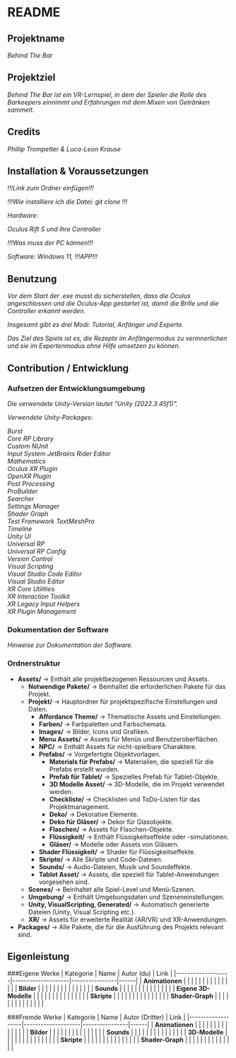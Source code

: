 # README

## Projektname
*Behind The Bar*

## Projektziel
*Behind The Bar ist ein VR-Lernspiel, in dem der Spieler die Rolle des Barkeepers einnimmt und Erfahrungen mit dem Mixen von Getränken sammelt.*

## Credits
*Phillip Trompetter & Luca-Leon Krause*

## Installation & Voraussetzungen
*!!!Link zum Ordner einfügen!!!*

*!!!Wie installiere ich die Datei: git clone <repo-url>!!!*

*Hardware:*

*Oculus Rift S und ihre Controller*

*!!!Was muss der PC können!!!*

*Software: Windows 11, !!!APP!!!*

## Benutzung
*Vor dem Start der .exe musst du sicherstellen, dass die Oculus angeschlossen und die Oculus-App gestartet ist, damit die Brille und die Controller erkannt werden.*

*Insgesamt gibt es drei Modi: Tutorial, Anfänger und Experte.*

*Das Ziel des Spiels ist es, die Rezepte im Anfängermodus zu verinnerlichen und sie im Expertenmodus ohne Hilfe umsetzen zu können.*

## Contribution / Entwicklung

### Aufsetzen der Entwicklungsumgebung
*Die verwendete Unity-Version lautet "Unity (2022.3.45f1)".*

*Verwendete Unity-Packages:*

*Burst*  
*Core RP Library*  
*Custom NUnit*  
*Input System* 
*JetBrains Rider Editor*  
*Mathematics*  
*Oculus XR Plugin*  
*OpenXR Plugin*  
*Post Processing*  
*ProBuilder*  
*Searcher*  
*Settings Manager*  
*Shader Graph*  
*Test Framework* 
*TextMeshPro*  
*Timeline*  
*Unity UI*  
*Universal RP*  
*Universal RP Config*  
*Version Control*  
*Visual Scripting*  
*Visual Studio Code Editor*  
*Visual Studio Editor*  
*XR Core Utilities*  
*XR Interaction Toolkit*  
*XR Legacy Input Helpers*  
*XR Plugin Management*

### Dokumentation der Software
*Hinweise zur Dokumentation der Software.*

### Ordnerstruktur
- **Assets/** → Enthält alle projektbezogenen Ressourcen und Assets.
  - **Notwendige Pakete/** → Beinhaltet die erforderlichen Pakete für das Projekt.
  - **Projekt/** → Hauptordner für projektspezifische Einstellungen und Daten.
    - **Affordance Theme/** → Thematische Assets und Einstellungen.
    - **Farben/** → Farbpaletten und Farbschemata.
    - **Images/** → Bilder, Icons und Grafiken.
    - **Menu Assets/** → Assets für Menüs und Benutzeroberflächen.
    - **NPC/** → Enthält Assets für nicht-spielbare Charaktere.
    - **Prefabs/** → Vorgefertigte Objektvorlagen.
      - **Materials für Prefabs/** → Materialien, die speziell für die Prefabs erstellt wurden.
      - **Prefab für Tablet/** → Spezielles Prefab für Tablet-Objekte.
      - **3D Modelle Asset/** → 3D-Modelle, die im Projekt verwendet werden.
      - **Checkliste/** → Checklisten und ToDo-Listen für das Projektmanagement.
      - **Deko/** → Dekorative Elemente.
      - **Deko für Gläser/** → Dekor für Glasobjekte.
      - **Flaschen/** → Assets für Flaschen-Objekte.
      - **Flüssigkeit/** → Enthält Flüssigkeitseffekte oder -simulationen.
      - **Gläser/** → Modelle oder Assets von Gläsern.
    - **Shader Flüssigkeit/** → Shader für Flüssigkeitseffekte.
    - **Skripte/** → Alle Skripte und Code-Dateien.
    - **Sounds/** → Audio-Dateien, Musik und Soundeffekte.
    - **Tablet Asset/** → Assets, die speziell für Tablet-Anwendungen vorgesehen sind.
  - **Scenes/** → Beinhaltet alle Spiel-Level und Menü-Szenen.
  - **Umgebung/** → Enthält Umgebungsdaten und Szeneneinstellungen.
  - **Unity, VisualScripting, Generated/** → Automatisch generierte Dateien (Unity, Visual Scripting etc.).
  - **XR/** → Assets für erweiterte Realität (AR/VR) und XR-Anwendungen.
- **Packages/** → Alle Pakete, die für die Ausführung des Projekts relevant sind.

## Eigenleistung

###Eigene Werke
  | Kategorie         |     Name           | Autor (du)      | Link |
  |-------------------|--------------------|----------------|------|
  | **Animationen**   |                    |                |      |
  |                   |                    |                |      |
  |                  |                    |                |      |
  | **Bilder**       |                    |                |      |
  |                  |                    |                |      |
  |                  |                    |                |      |
  | **Sounds**       |                    |                |      |
  |                  |                    |                |      |
  |                  |                    |                |      |
  | **Eigene 3D-Modelle** |                |                |      |
  |                  |                    |                |      |
  |                  |                    |                |      |
  | **Skripte**      |                    |                |      |
  |                  |                    |                |      |
  |                  |                    |                |      |
  | **Shader-Graph** |                    |                |      |
  |                  |                    |                |      |
  |                  |                    |                |      |
  
###Fremde Werke
  | Kategorie         |      Name          | Autor (Dritter) | Link |
  |-------------------|--------------------|----------------|------|
  | **Animationen**   |                    |                |      |
  |                  |                    |                |      |
  |                  |                    |                |      |
  | **Bilder**       |                    |                |      |
  |                  |                    |                |      |
  |                  |                    |                |      |
  | **Sounds**       |                    |                |      |
  |                  |                    |                |      |
  |                  |                    |                |      |
  | **3D-Modelle**   |                    |                |      |
  |                  |                    |                |      |
  |                  |                    |                |      |
  | **Skripte**      |                    |                |      |
  |                  |                    |                |      |
  |                  |                    |                |      |
  | **Shader-Graph** |                    |                |      |
  |                  |                    |                |      |
  |                  |                    |                |      |

